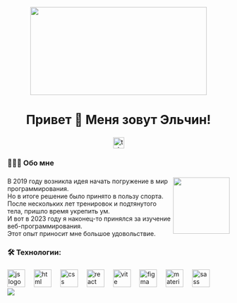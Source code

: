 <br clear="both">

<div align="center">
  <img height="200" width="400" src="https://user-images.githubusercontent.com/74038190/225813708-98b745f2-7d22-48cf-9150-083f1b00d6c9.gif"  />
</div>

###

<h1 align="center">Привет 👋 Меня зовут Эльчин!</h1>

###

<div align="center">
  <a href="https://t.me/elilka" target="_blank">
    <img src="https://img.shields.io/static/v1?message=Telegram&logo=telegram&label=&color=2CA5E0&logoColor=white&labelColor=&style=for-the-badge" height="25" alt="telegram logo"  />
  </a>
</div>

###

<div align="center">
<!--   <img src="https://visitor-badge.laobi.icu/badge?page_id=50chin"  /> -->
</div>

###

<h3 align="left">👨🏻‍💻 Обо мне </h3>

###

 <img align="right" width="128" height="128" src="https://user-images.githubusercontent.com/74038190/218265814-3084a4ba-809c-4135-afc0-8685d0f634b3.gif">
<p align="left"> В 2019 году возникла идея начать погружение в мир программирования. <br/>Но в итоге решение было принято в пользу спорта.<br/>После нескольких лет тренировок и подтянутого тела, пришло время укрепить ум. <br/>И вот в 2023 году я наконец-то принялся за изучение веб-программирования. <br/>Этот опыт приносит мне большое удовольствие.</p>

###

<h3 align="left">🛠 Технологии:</h3>
 
###

<div align="left">
  <img src="https://skillicons.dev/icons?i=js" height="40" alt="js logo"  />
  <img width="12" />
  <img src="https://skillicons.dev/icons?i=html" height="40" alt="html logo"  />
  <img width="12" />
  <img src="https://skillicons.dev/icons?i=css" height="40" alt="css logo"  />
  <img width="12" />
  <img src="https://skillicons.dev/icons?i=react" height="40" alt="react logo"  />
  <img width="12" />
  <img src="https://skillicons.dev/icons?i=vite" height="40" alt="vite logo"  />
  <img width="12" />
  <img src="https://skillicons.dev/icons?i=figma" height="40" alt="figma logo"  />
  <img width="12" />
  <img src="https://skillicons.dev/icons?i=materialui" height="40" alt="materialui logo"  />
  <img width="12" />
  <img src="https://skillicons.dev/icons?i=sass" height="40" alt="sass logo"  />
  <img width="12" />
</div>

<img src="https://user-images.githubusercontent.com/74038190/212284100-561aa473-3905-4a80-b561-0d28506553ee.gif">


